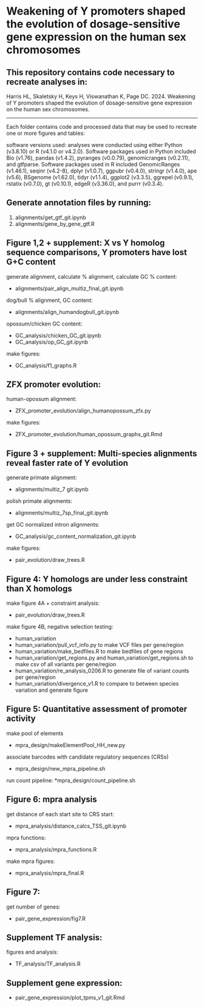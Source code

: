 # Weakening of Y promoters shaped the evolution of dosage-sensitive gene expression on the human sex chromosomes

## This repository contains code necessary to recreate analyses in: 

Harris HL, Skaletsky H, Keys H, Viswanathan K, Page DC. 2024. Weakening of Y promoters shaped the evolution of dosage-sensitive gene expression on the human sex chromosomes. 
___ 

Each folder contains code and processed data that may be used to recreate one or more figures and tables:  
 
software versions used: 
analyses were conducted using either Python (v3.8.10) or R (v4.1.0 or v4.2.0). Software packages used in Python included Bio (v1.76), pandas (v1.4.2), pyranges (v0.0.79), genomicranges (v0.2.11), and gtfparse. Software packages used in R included GenomicRanges (v1.46.1), seqinr (v4.2-8), dplyr (v1.0.7), ggpubr (v0.4.0), stringr (v1.4.0), ape (v5.6), BSgenome (v1.62.0), tidyr (v1.1.4), ggplot2 (v3.3.5), ggrepel (v0.9.1), rstatix (v0.7.0), gt (v0.10.1), edgeR (v3.36.0), and purrr (v0.3.4).

## Generate annotation files by running:
  1. alignments/get_gtf_git.ipynb
  2. alignments/gene_by_gene_gtf.R

## Figure 1,2 + supplement: X vs Y homolog sequence comparisons, Y promoters have lost G+C content 

 generate alignment, calculate % alignment, calculate GC % content:  
 * alignments/pair_align_multiz_final_git.ipynb

 dog/bull % alignment, GC content: 
 * alignments/align_humandogbull_git.ipynb 

 opossum/chicken GC content: 
 * GC_analysis/chicken_GC_git.ipynb
 * GC_analysis/op_GC_git.ipynb

 make figures:
 * GC_analysis/f1_graphs.R


 ## ZFX promoter evolution: 

  human-opossum alignment: 
  * ZFX_promoter_evolution/align_humanopossum_zfx.py
 
  make figures:
  * ZFX_promoter_evolution/human_opossum_graphs_git.Rmd


## Figure 3 + supplement: Multi-species alignments reveal faster rate of Y evolution 

 generate primate alignment: 
 * alignments/multiz_7 git.ipynb

 polish primate alignments:
 * alignments/multiz_7sp_final_git.ipynb

 get GC normalized intron alignments: 
 * GC_analysis/gc_content_normalization_git.ipynb

 make figures:
 * pair_evolution/draw_trees.R 

## Figure 4: Y homologs are under less constraint than X homologs 

  make figure 4A + constraint analysis: 
  * pair_evolution/draw_trees.R 

  make figure 4B, negative selection testing: 
  * human_variation
  * human_variation/pull_vcf_info.py to make VCF files per gene/region 
  * human_variation/make_bedfiles.R to make bedfiles of gene regions
  * human_variation/get_regions.py and human_variation/get_regions.sh to make csv of all variants per gene/region
  * human_variation/re_analysis_0206.R to generate file of variant counts per gene/region
  * human_variation/divergence_v1.R to compare to between species variation and generate figure 


## Figure 5: Quantitative assessment of promoter activity

  make pool of elements
  * mpra_design/makeElementPool_HH_new.py

  associate barcodes with candidate regulatory sequences (CRSs)
  * mpra_design/new_mpra_pipeline.sh

  run count pipeline: 
  *mpra_design/count_pipeline.sh

## Figure 6: mpra analysis

  get distance of each start site to CRS start: 
  * mpra_analysis/distance_calcs_TSS_git.ipynb

  mpra functions: 
  * mpra_analysis/mpra_functions.R

  make mpra figures: 
  * mpra_analysis/mpra_final.R

## Figure 7: 
 get number of genes: 
 * pair_gene_expression/fig7.R

## Supplement TF analysis: 

 figures and analysis: 
 * TF_analysis/TF_analysis.R


## Supplement gene expression: 

 * pair_gene_expression/plot_tpms_v1_git.Rmd 
 
















